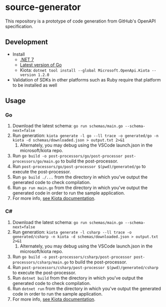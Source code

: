 # source-generator

This repository is a prototype of code generation from GitHub's OpenAPI specification.

## Development

- Install
	- [.NET 7](https://dotnet.microsoft.com/en-us/download/dotnet/7.0)
	- [Latest version of Go](https://go.dev/dl/)
	- Kiota: `dotnet tool install --global Microsoft.OpenApi.Kiota --version 1.2.0`
- Validation of SDKs in other platforms such as Ruby require that platform to be installed as well

## Usage

### Go

1. Download the latest schema: `go run schemas/main.go --schema-next=false`
1. Run generation: `kiota generate -l go --ll trace -o generated/go -n kiota -d schemas/downloaded.json > output.txt 2>&1`
	1. Alternately, you may debug using the VSCode launch.json in the microsoft/kiota repo.
1. Run `go build -o post-processors/go/post-processor post-processors/go/main.go` to build the post-processor.
1. Run `post-processors/go/post-processor $(pwd)/generated/go` to execute the post-processor.
1. Run `go build ./...` from the directory in which you've output the generated code to check compilation.
1. Run `go run main.go` from the directory in which you've output the generated code in order to run the sample application.
1. For more info, [see Kiota documentation](https://microsoft.github.io/kiota/get-started/go.html).
<!-- TODO(kfcampbell): create main.go file and run it -->

### C#

1. Download the latest schema: `go run schemas/main.go --schema-next=false`
1. Run generation: `kiota generate -l csharp --ll trace -o generated/csharp -n kiota -d schemas/downloaded.json > output.txt 2>&1`
	1. Alternately, you may debug using the VSCode launch.json in the microsoft/kiota repo.
1. Run `go build -o post-processors/csharp/post-processor post-processors/csharp/main.go` to build the post-processor.
1. Run `post-processors/csharp/post-processor $(pwd)/generated/csharp` to execute the post-processor.
1. Run `dotnet build` from the directory in which you've output the generated code to check compilation.
1. Run `dotnet run` from the directory in which you've output the generated code in order to run the sample application.
1. For more info, [see Kiota documentation](https://microsoft.github.io/kiota/get-started/dotnet.html).
